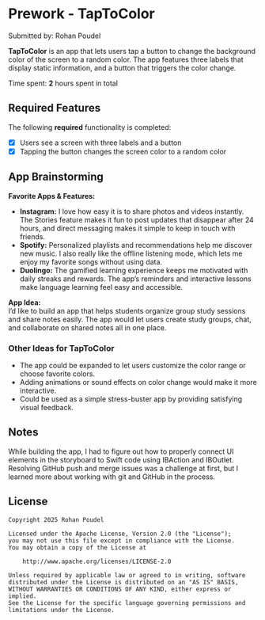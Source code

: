 # Prework - TapToColor

Submitted by: Rohan Poudel

**TapToColor** is an app that lets users tap a button to change the background color of the screen to a random color. The app features three labels that display static information, and a button that triggers the color change.

Time spent: **2** hours spent in total

## Required Features

The following **required** functionality is completed:

- [x] Users see a screen with three labels and a button
- [x] Tapping the button changes the screen color to a random color

## App Brainstorming

**Favorite Apps & Features:**

- **Instagram:** I love how easy it is to share photos and videos instantly. The Stories feature makes it fun to post updates that disappear after 24 hours, and direct messaging makes it simple to keep in touch with friends.
- **Spotify:** Personalized playlists and recommendations help me discover new music. I also really like the offline listening mode, which lets me enjoy my favorite songs without using data.
- **Duolingo:** The gamified learning experience keeps me motivated with daily streaks and rewards. The app’s reminders and interactive lessons make language learning feel easy and accessible.

**App Idea:**  
I’d like to build an app that helps students organize group study sessions and share notes easily. The app would let users create study groups, chat, and collaborate on shared notes all in one place.

### Other Ideas for TapToColor

- The app could be expanded to let users customize the color range or choose favorite colors.
- Adding animations or sound effects on color change would make it more interactive.
- Could be used as a simple stress-buster app by providing satisfying visual feedback.

## Notes

While building the app, I had to figure out how to properly connect UI elements in the storyboard to Swift code using IBAction and IBOutlet. Resolving GitHub push and merge issues was a challenge at first, but I learned more about working with git and GitHub in the process.

## License

    Copyright 2025 Rohan Poudel

    Licensed under the Apache License, Version 2.0 (the "License");
    you may not use this file except in compliance with the License.
    You may obtain a copy of the License at

        http://www.apache.org/licenses/LICENSE-2.0

    Unless required by applicable law or agreed to in writing, software
    distributed under the License is distributed on an "AS IS" BASIS,
    WITHOUT WARRANTIES OR CONDITIONS OF ANY KIND, either express or implied.
    See the License for the specific language governing permissions and
    limitations under the License.
